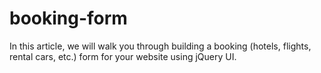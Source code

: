 # booking-form
 In this article, we will walk you through building a booking (hotels, flights, rental cars, etc.) form for your website using jQuery UI.

